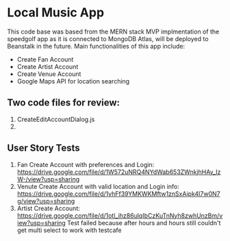 # Local Music App
This code base was based from the MERN stack MVP implmentation of the speedgolf
app as it is connected to MongoDB Atlas, will be deployed to Beanstalk in the future. 
Main functionalities of this app include:

* Create Fan Account
* Create Artist Account
* Create Venue Account
* Google Maps API for location searching

## Two code files for review:
1. CreateEditAccountDialog.js
2. 

## User Story Tests
1. Fan Create Account with preferences and Login: https://drive.google.com/file/d/1W572uNRQ4NYdWab653ZWnkjhHAy_IzW-/view?usp=sharing
2. Venute Create Account with valid location and Login info: https://drive.google.com/file/d/1vhFf39YMKWKMftw1znSxAipk4I7w0N7g/view?usp=sharing
3. Artist Create Account: https://drive.google.com/file/d/1otl_ihz86ulqIbCzKuTnNyh8zwhUnzBm/view?usp=sharing
   Test failed because after hours and hours still couldn't get multi select to work with testcafe
